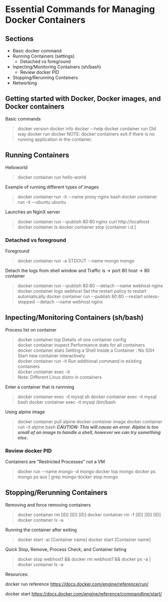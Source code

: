 # Essential Commands for Managing Docker Containers

## Sections

- Basic docker command
- Running Containers (settings)
  - Detached vs foreground
- Inpecting/Monitoring Containers (sh/bash)
  - Review docker PID
- Stopping/Rerunning Containers
- Networking

## Getting started with Docker, Docker images, and Docker containers

Basic commands
> docker version
> docker info
> docker --help
> docker container run
Old way
> docker run
> docker
NOTE: docker containers exit if there is no running application in the container.

## Running Containers

Helloworld
> docker container run hello-world

Example of running different types of images
> docker container run -it --name proxy nginx bash
> docker container run -it --ubuntu ubuntu

Launches an NginX server
> docker container run --publish 80:80 nginx
> curl http://localhost
> docker container ls
> docker container stop [container i.d.]

### Detached vs foreground

Foreground
> docker container run -a STDOUT --name mongo mongo

Detach the logs from shell window and Traffic is -> port 80 host -> 80 container
> docker container run --publish 80:80 --detach --name webhost nginx
> docker container logs webhost
Set the restart policy to restart automatically
> docker container run --publish 80:80 --restart unless-stopped --detach --name webhost nginx

## Inpecting/Monitoring Containers (sh/bash)

Process list on container  
> docker container top
Details of one container config  
> docker container inspect
Performance stats for all containers  
> docker container stats
Getting a Shell Inside a Container : No SSH  
Start new container interactively  
> docker container run -it
Run additional command in existing containers  
> docker container exec -it  
Note: Different Linux distro in containers

Enter a container that is runnning
> docker container exec -it mysql sh
> docker container exec -it mysql bash
> docker container exec -it mysql /bin/bash

Using alpine image
> docker container pull alpine
> docker container image
> docker container run -it alpine bash
***CAUTION: This will cause an error. Alpine is too small of
an image to handle a shell, however we can try something
else.***  

### Review docker PID

Containers are "Restricted Processes" not a VM
> docker run --name mongo -d mongo
> docker top mongo
> docker ps mongo
> ps aux | grep mongo
> docker stop mongo

## Stopping/Rerunning Containers

Removing and force removing containers
> docker container rm [ID] [ID] [ID]
> docker container rm -f [ID] [ID] [ID]
> docker container ls -a

Running the container after exiting
> docker start -ai [Container name]
> docker start [Container name]

Quick Stop, Remove, Process Check, and Container listing
> docker stop webhost1 && docker rm webhost1 && docker ps -a | docker container ls -a

Resources:

docker run reference
https://docs.docker.com/engine/reference/run/

docker start
https://docs.docker.com/engine/reference/commandline/start/